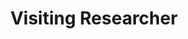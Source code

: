---
headshot: antoniasaravanou.jpg
is_visiting: false
name: Antonia Saravanou
priority: 5
research_areas: null
site: https://antonia42.github.io/
title: Visiting Researcher
inactive: true
---